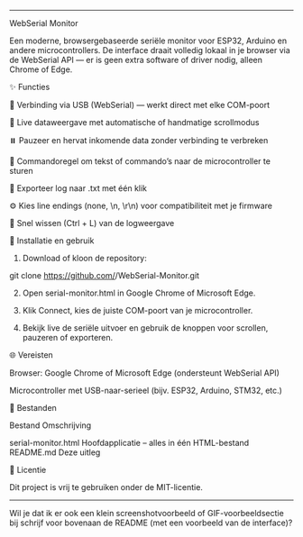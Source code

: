 
---

WebSerial Monitor

Een moderne, browsergebaseerde seriële monitor voor ESP32, Arduino en andere microcontrollers.
De interface draait volledig lokaal in je browser via de WebSerial API — er is geen extra software of driver nodig, alleen Chrome of Edge.

✨ Functies

🔌 Verbinding via USB (WebSerial) — werkt direct met elke COM-poort

📜 Live dataweergave met automatische of handmatige scrollmodus

⏸️ Pauzeer en hervat inkomende data zonder verbinding te verbreken

💬 Commandoregel om tekst of commando’s naar de microcontroller te sturen

💾 Exporteer log naar .txt met één klik

⚙️ Kies line endings (none, \n, \r\n) voor compatibiliteit met je firmware

🧹 Snel wissen (Ctrl + L) van de logweergave


🧰 Installatie en gebruik

1. Download of kloon de repository:

git clone https://github.com/<jouw-gebruikersnaam>/WebSerial-Monitor.git


2. Open serial-monitor.html in Google Chrome of Microsoft Edge.


3. Klik Connect, kies de juiste COM-poort van je microcontroller.


4. Bekijk live de seriële uitvoer en gebruik de knoppen voor scrollen, pauzeren of exporteren.



🌐 Vereisten

Browser: Google Chrome of Microsoft Edge (ondersteunt WebSerial API)

Microcontroller met USB-naar-serieel (bijv. ESP32, Arduino, STM32, etc.)


📁 Bestanden

Bestand	Omschrijving

serial-monitor.html	Hoofdapplicatie – alles in één HTML-bestand
README.md	Deze uitleg


🧩 Licentie

Dit project is vrij te gebruiken onder de MIT-licentie.


---

Wil je dat ik er ook een klein screenshotvoorbeeld of GIF-voorbeeldsectie bij schrijf voor bovenaan de README (met een voorbeeld van de interface)?

